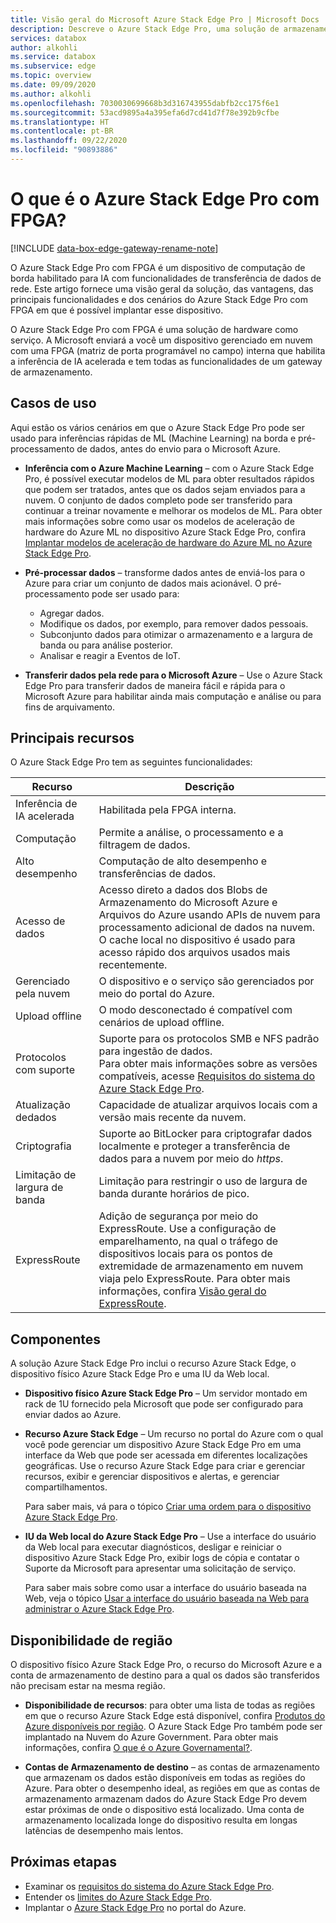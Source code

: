 ```yaml
---
title: Visão geral do Microsoft Azure Stack Edge Pro | Microsoft Docs
description: Descreve o Azure Stack Edge Pro, uma solução de armazenamento que usa um dispositivo físico para transferência baseada em rede para o Microsoft Azure.
services: databox
author: alkohli
ms.service: databox
ms.subservice: edge
ms.topic: overview
ms.date: 09/09/2020
ms.author: alkohli
ms.openlocfilehash: 7030030699668b3d316743955dabfb2cc175f6e1
ms.sourcegitcommit: 53acd9895a4a395efa6d7cd41d7f78e392b9cfbe
ms.translationtype: HT
ms.contentlocale: pt-BR
ms.lasthandoff: 09/22/2020
ms.locfileid: "90893886"
---
```

# <a name="what-is-azure-stack-edge-pro-with-fpga"></a>O que é o Azure Stack Edge Pro com FPGA?

[!INCLUDE [data-box-edge-gateway-rename-note](../../includes/data-box-edge-gateway-rename-note.md)]

O Azure Stack Edge Pro com FPGA é um dispositivo de computação de borda habilitado para IA com funcionalidades de transferência de dados de rede. Este artigo fornece uma visão geral da solução, das vantagens, das principais funcionalidades e dos cenários do Azure Stack Edge Pro com FPGA em que é possível implantar esse dispositivo.

O Azure Stack Edge Pro com FPGA é uma solução de hardware como serviço. A Microsoft enviará a você um dispositivo gerenciado em nuvem com uma FPGA (matriz de porta programável no campo) interna que habilita a inferência de IA acelerada e tem todas as funcionalidades de um gateway de armazenamento. 

## <a name="use-cases"></a>Casos de uso

Aqui estão os vários cenários em que o Azure Stack Edge Pro pode ser usado para inferências rápidas de ML (Machine Learning) na borda e pré-processamento de dados, antes do envio para o Microsoft Azure.

- **Inferência com o Azure Machine Learning** – com o Azure Stack Edge Pro, é possível executar modelos de ML para obter resultados rápidos que podem ser tratados, antes que os dados sejam enviados para a nuvem. O conjunto de dados completo pode ser transferido para continuar a treinar novamente e melhorar os modelos de ML. Para obter mais informações sobre como usar os modelos de aceleração de hardware do Azure ML no dispositivo Azure Stack Edge Pro, confira [Implantar modelos de aceleração de hardware do Azure ML no Azure Stack Edge Pro](https://docs.microsoft.com/azure/machine-learning/how-to-deploy-fpga-web-service#deploy-to-a-local-edge-server).

- **Pré-processar dados** – transforme dados antes de enviá-los para o Azure para criar um conjunto de dados mais acionável. O pré-processamento pode ser usado para: 

    - Agregar dados.
    - Modifique os dados, por exemplo, para remover dados pessoais.
    - Subconjunto dados para otimizar o armazenamento e a largura de banda ou para análise posterior.
    - Analisar e reagir a Eventos de IoT. 

- **Transferir dados pela rede para o Microsoft Azure** – Use o Azure Stack Edge Pro para transferir dados de maneira fácil e rápida para o Microsoft Azure para habilitar ainda mais computação e análise ou para fins de arquivamento. 

## <a name="key-capabilities"></a>Principais recursos

O Azure Stack Edge Pro tem as seguintes funcionalidades:

|Recurso |Descrição  |
|---------|---------|
|Inferência de IA acelerada| Habilitada pela FPGA interna.|
|Computação       |Permite a análise, o processamento e a filtragem de dados.|
|Alto desempenho | Computação de alto desempenho e transferências de dados.|
|Acesso de dados     | Acesso direto a dados dos Blobs de Armazenamento do Microsoft Azure e Arquivos do Azure usando APIs de nuvem para processamento adicional de dados na nuvem. O cache local no dispositivo é usado para acesso rápido dos arquivos usados mais recentemente.|
|Gerenciado pela nuvem     |O dispositivo e o serviço são gerenciados por meio do portal do Azure.  |
|Upload offline     | O modo desconectado é compatível com cenários de upload offline.|
|Protocolos com suporte     | Suporte para os protocolos SMB e NFS padrão para ingestão de dados. <br> Para obter mais informações sobre as versões compatíveis, acesse [Requisitos do sistema do Azure Stack Edge Pro](azure-stack-edge-system-requirements.md).|
|Atualização dedados     | Capacidade de atualizar arquivos locais com a versão mais recente da nuvem.|
|Criptografia    | Suporte ao BitLocker para criptografar dados localmente e proteger a transferência de dados para a nuvem por meio do *https*.|
|Limitação de largura de banda| Limitação para restringir o uso de largura de banda durante horários de pico.|
|ExpressRoute | Adição de segurança por meio do ExpressRoute. Use a configuração de emparelhamento, na qual o tráfego de dispositivos locais para os pontos de extremidade de armazenamento em nuvem viaja pelo ExpressRoute. Para obter mais informações, confira [Visão geral do ExpressRoute](../expressroute/expressroute-introduction.md).

## <a name="components"></a>Componentes

A solução Azure Stack Edge Pro inclui o recurso Azure Stack Edge, o dispositivo físico Azure Stack Edge Pro e uma IU da Web local.

* **Dispositivo físico Azure Stack Edge Pro** – Um servidor montado em rack de 1U fornecido pela Microsoft que pode ser configurado para enviar dados ao Azure.
    
* **Recurso Azure Stack Edge** – Um recurso no portal do Azure com o qual você pode gerenciar um dispositivo Azure Stack Edge Pro em uma interface da Web que pode ser acessada em diferentes localizações geográficas. Use o recurso Azure Stack Edge para criar e gerenciar recursos, exibir e gerenciar dispositivos e alertas, e gerenciar compartilhamentos.  

    <!--![The Azure Stack Edge service in Azure portal](media/data-box-overview/data-box-Edge-service1.png)-->

    Para saber mais, vá para o tópico [Criar uma ordem para o dispositivo Azure Stack Edge Pro](azure-stack-edge-deploy-prep.md#create-a-new-resource).

* **IU da Web local do Azure Stack Edge Pro** – Use a interface do usuário da Web local para executar diagnósticos, desligar e reiniciar o dispositivo Azure Stack Edge Pro, exibir logs de cópia e contatar o Suporte da Microsoft para apresentar uma solicitação de serviço.

    <!--![The Azure Stack Edge Pro local web UI](media/data-box-Edge-overview/data-box-Edge-local-web-ui.png)-->

    Para saber mais sobre como usar a interface do usuário baseada na Web, veja o tópico [Usar a interface do usuário baseada na Web para administrar o Azure Stack Edge Pro](azure-stack-edge-manage-access-power-connectivity-mode.md).

## <a name="region-availability"></a>Disponibilidade de região

O dispositivo físico Azure Stack Edge Pro, o recurso do Microsoft Azure e a conta de armazenamento de destino para a qual os dados são transferidos não precisam estar na mesma região.

- **Disponibilidade de recursos**: para obter uma lista de todas as regiões em que o recurso Azure Stack Edge está disponível, confira [Produtos do Azure disponíveis por região](https://azure.microsoft.com/global-infrastructure/services/?products=databox&regions=all). O Azure Stack Edge Pro também pode ser implantado na Nuvem do Azure Government. Para obter mais informações, confira [O que é o Azure Governamental?](https://docs.microsoft.com/azure/azure-government/documentation-government-welcome).
    
- **Contas de Armazenamento de destino** – as contas de armazenamento que armazenam os dados estão disponíveis em todas as regiões do Azure. Para obter o desempenho ideal, as regiões em que as contas de armazenamento armazenam dados do Azure Stack Edge Pro devem estar próximas de onde o dispositivo está localizado. Uma conta de armazenamento localizada longe do dispositivo resulta em longas latências de desempenho mais lentos.

## <a name="next-steps"></a>Próximas etapas

- Examinar os [requisitos do sistema do Azure Stack Edge Pro](azure-stack-edge-system-requirements.md).
- Entender os [limites do Azure Stack Edge Pro](azure-stack-edge-limits.md).
- Implantar o [Azure Stack Edge Pro](azure-stack-edge-deploy-prep.md) no portal do Azure.

